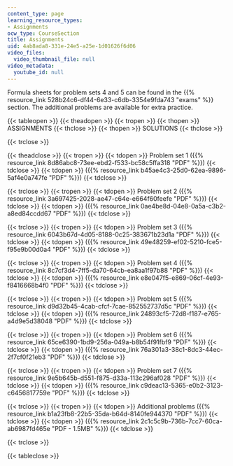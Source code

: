 ```yaml
---
content_type: page
learning_resource_types:
- Assignments
ocw_type: CourseSection
title: Assignments
uid: 4ab8ada8-331e-24e5-a25e-1d01626f6d06
video_files:
  video_thumbnail_file: null
video_metadata:
  youtube_id: null
---
```


Formula sheets for problem sets 4 and 5 can be found in the {{% resource_link 528b24c6-df44-6e33-c6db-3354e9fda743 "exams" %}} section. The additional problems are available for extra practice.

{{< tableopen >}}
{{< theadopen >}}
{{< tropen >}}
{{< thopen >}}
ASSIGNMENTS
{{< thclose >}}
{{< thopen >}}
SOLUTIONS
{{< thclose >}}

{{< trclose >}}

{{< theadclose >}}
{{< tropen >}}
{{< tdopen >}}
Problem set 1 ({{% resource_link 8d86abc8-73ee-ebd2-f533-bc58c5ffa318 "PDF" %}})
{{< tdclose >}}
{{< tdopen >}}
({{% resource_link b45ae4c3-25d0-62ea-9896-5af4e0a747fe "PDF" %}})
{{< tdclose >}}

{{< trclose >}}
{{< tropen >}}
{{< tdopen >}}
Problem set 2 ({{% resource_link 3a697425-2028-ae47-c64e-e664f60feefe "PDF" %}})
{{< tdclose >}}
{{< tdopen >}}
({{% resource_link 0ae4be8d-04e8-0a5a-c3b2-a8ed84ccdd67 "PDF" %}})
{{< tdclose >}}

{{< trclose >}}
{{< tropen >}}
{{< tdopen >}}
Problem set 3 ({{% resource_link 6043b67d-4d05-8188-0c25-383671b23d1a "PDF" %}})
{{< tdclose >}}
{{< tdopen >}}
({{% resource_link 49e48259-ef02-5210-fce5-f95e9b00d0a4 "PDF" %}})
{{< tdclose >}}

{{< trclose >}}
{{< tropen >}}
{{< tdopen >}}
Problem set 4 ({{% resource_link 8c7cf3d4-7ff5-da70-64cb-ea8aa1f97b88 "PDF" %}})
{{< tdclose >}}
{{< tdopen >}}
({{% resource_link e8e047f5-e869-06cf-4e93-f8416668b4f0 "PDF" %}})
{{< tdclose >}}

{{< trclose >}}
{{< tropen >}}
{{< tdopen >}}
Problem set 5 ({{% resource_link d9d32b45-4cab-cfcf-7cae-852552737d5c "PDF" %}})
{{< tdclose >}}
{{< tdopen >}}
({{% resource_link 24893cf5-72d8-f187-e765-a4d9e5d38048 "PDF" %}})
{{< tdclose >}}

{{< trclose >}}
{{< tropen >}}
{{< tdopen >}}
Problem set 6 ({{% resource_link 65ce6390-1bd9-256a-049a-b8b54f91fbf9 "PDF" %}})
{{< tdclose >}}
{{< tdopen >}}
({{% resource_link 76a301a3-38c1-8dc3-44ec-2f7cf0f21eb3 "PDF" %}})
{{< tdclose >}}

{{< trclose >}}
{{< tropen >}}
{{< tdopen >}}
Problem set 7 ({{% resource_link 9e5b645b-d551-f875-d33a-113c296af028 "PDF" %}})
{{< tdclose >}}
{{< tdopen >}}
({{% resource_link c9deac13-5365-e0b2-3123-c6456817759e "PDF" %}})
{{< tdclose >}}

{{< trclose >}}
{{< tropen >}}
{{< tdopen >}}
Additional problems ({{% resource_link b1a23fb8-22b5-35da-b64d-8140fe944370 "PDF" %}})
{{< tdclose >}}
{{< tdopen >}}
({{% resource_link 2c1c5c9b-736b-7cc7-60ca-ab6987fd465e "PDF - 1.5MB" %}})
{{< tdclose >}}

{{< trclose >}}

{{< tableclose >}}